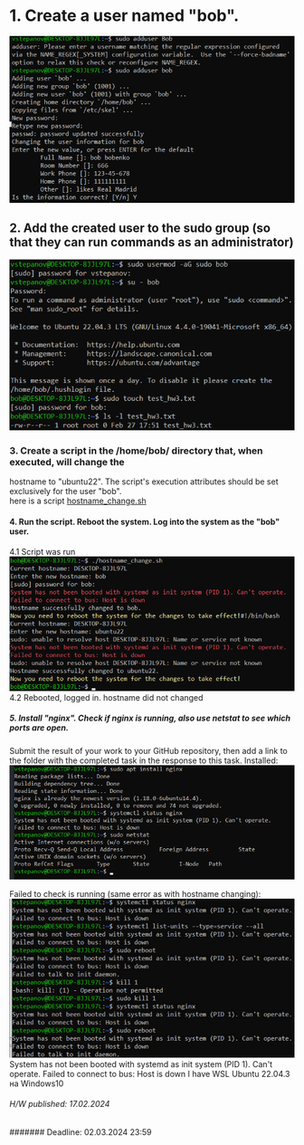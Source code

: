 # 1. Create a user named "bob".
![1_create_user_bob.png](screenshots%2F1_create_user_bob.png)

## 2. Add the created user to the sudo group (so that they can run commands as an administrator)
![2_add__created_user__sudo_group.png](screenshots%2F2_add__created_user__sudo_group.png)

### 3. Create a script in the /home/bob/ directory that, when executed, will change the
hostname to "ubuntu22". The script's execution attributes should be set exclusively for the user "bob".  
here is a script [hostname_change.sh](scripts%2Fhostname_change.sh)

#### 4. Run the script. Reboot the system. Log into the system as the "bob" user.
4.1 Script was run  
![3_executed_hostname_change_sh.png](screenshots%2F3_executed_hostname_change_sh.png)  
4.2 Rebooted, logged in. hostname did not changed

##### 5. Install "nginx". Check if nginx is running, also use netstat to see which ports are open.
Submit the result of your work to your GitHub repository, then add a link to the
folder with the completed task in the response to this task.
Installed:  
![5_nginx.png](screenshots%2F5_nginx.png)  

Failed to check is running (same error as with hostname changing):  
![error.png](screenshots%2Ferror.png)
System has not been booted with systemd as init system (PID 1). Can't operate.                          Failed to connect to bus: Host is down
I have WSL Ubuntu 22.04.3 на Windows10

###### H/W published: 17.02.2024

####### Deadline: 02.03.2024 23:59